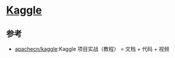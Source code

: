 # [Kaggle](https://www.kaggle.com/)

## 参考

* [apachecn/kaggle](https://github.com/apachecn/kaggle):Kaggle 项目实战（教程） = 文档 + 代码 + 视频
